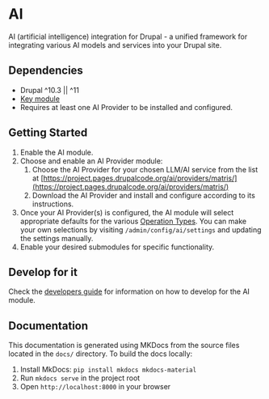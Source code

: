 # AI

AI (artificial intelligence) integration for Drupal - a unified framework for
integrating various AI models and services into your Drupal site.

## Dependencies

- Drupal ^10.3 || ^11
- [Key module](https://www.drupal.org/project/key)
- Requires at least one AI Provider to be installed and configured.

## Getting Started

1. Enable the AI module.
2. Choose and enable an AI Provider module:
   1. Choose the AI Provider for your chosen LLM/AI service from the list at [https://project.pages.drupalcode.org/ai/providers/matris/](https://project.pages.drupalcode.org/ai/providers/matris/)
   2. Download the AI Provider and install and configure according to its
      instructions.
3. Once your AI Provider(s) is configured, the AI module will select appropriate
   defaults for the various [Operation Types](https://project.pages.drupalcode.org/ai/developers/base_calls/#the-operation-types-and-how-to-use-them).
   You can make your own selections by visiting `/admin/config/ai/settings` and
   updating the settings manually.
4. Enable your desired submodules for specific functionality.

## Develop for it

Check the [developers guide](developers/developer_information.md) for
information on how to develop for the AI module.

## Documentation

This documentation is generated using MKDocs from the source files located in
the `docs/` directory. To build the docs locally:

1. Install MkDocs: `pip install mkdocs mkdocs-material`
2. Run `mkdocs serve` in the project root
3. Open `http://localhost:8000` in your browser
